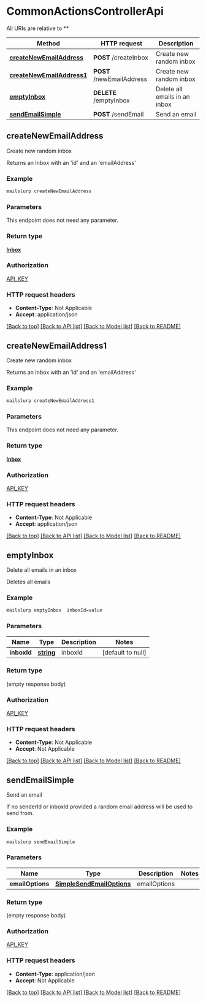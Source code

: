 # CommonActionsControllerApi

All URIs are relative to **

Method | HTTP request | Description
------------- | ------------- | -------------
[**createNewEmailAddress**](CommonActionsControllerApi.md#createNewEmailAddress) | **POST** /createInbox | Create new random inbox
[**createNewEmailAddress1**](CommonActionsControllerApi.md#createNewEmailAddress1) | **POST** /newEmailAddress | Create new random inbox
[**emptyInbox**](CommonActionsControllerApi.md#emptyInbox) | **DELETE** /emptyInbox | Delete all emails in an inbox
[**sendEmailSimple**](CommonActionsControllerApi.md#sendEmailSimple) | **POST** /sendEmail | Send an email



## createNewEmailAddress

Create new random inbox

Returns an Inbox with an 'id' and an 'emailAddress'

### Example

```bash
mailslurp createNewEmailAddress
```

### Parameters

This endpoint does not need any parameter.

### Return type

[**Inbox**](Inbox.md)

### Authorization

[API_KEY](../README.md#API_KEY)

### HTTP request headers

- **Content-Type**: Not Applicable
- **Accept**: application/json

[[Back to top]](#) [[Back to API list]](../README.md#documentation-for-api-endpoints) [[Back to Model list]](../README.md#documentation-for-models) [[Back to README]](../README.md)


## createNewEmailAddress1

Create new random inbox

Returns an Inbox with an 'id' and an 'emailAddress'

### Example

```bash
mailslurp createNewEmailAddress1
```

### Parameters

This endpoint does not need any parameter.

### Return type

[**Inbox**](Inbox.md)

### Authorization

[API_KEY](../README.md#API_KEY)

### HTTP request headers

- **Content-Type**: Not Applicable
- **Accept**: application/json

[[Back to top]](#) [[Back to API list]](../README.md#documentation-for-api-endpoints) [[Back to Model list]](../README.md#documentation-for-models) [[Back to README]](../README.md)


## emptyInbox

Delete all emails in an inbox

Deletes all emails

### Example

```bash
mailslurp emptyInbox  inboxId=value
```

### Parameters


Name | Type | Description  | Notes
------------- | ------------- | ------------- | -------------
 **inboxId** | [**string**](.md) | inboxId | [default to null]

### Return type

(empty response body)

### Authorization

[API_KEY](../README.md#API_KEY)

### HTTP request headers

- **Content-Type**: Not Applicable
- **Accept**: Not Applicable

[[Back to top]](#) [[Back to API list]](../README.md#documentation-for-api-endpoints) [[Back to Model list]](../README.md#documentation-for-models) [[Back to README]](../README.md)


## sendEmailSimple

Send an email

If no senderId or inboxId provided a random email address will be used to send from.

### Example

```bash
mailslurp sendEmailSimple
```

### Parameters


Name | Type | Description  | Notes
------------- | ------------- | ------------- | -------------
 **emailOptions** | [**SimpleSendEmailOptions**](SimpleSendEmailOptions.md) | emailOptions |

### Return type

(empty response body)

### Authorization

[API_KEY](../README.md#API_KEY)

### HTTP request headers

- **Content-Type**: application/json
- **Accept**: Not Applicable

[[Back to top]](#) [[Back to API list]](../README.md#documentation-for-api-endpoints) [[Back to Model list]](../README.md#documentation-for-models) [[Back to README]](../README.md)

